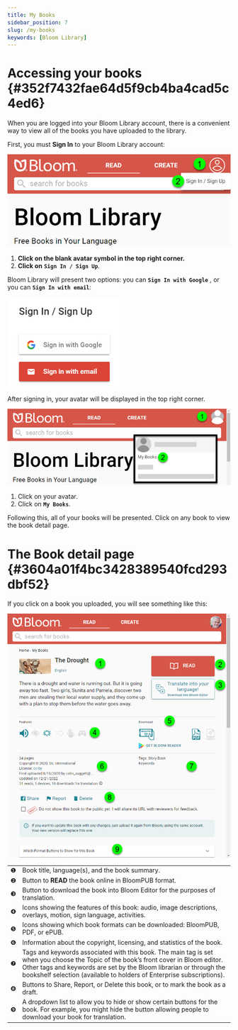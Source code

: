 ```yaml
---
title: My Books
sidebar_position: 7
slug: /my-books
keywords: [Bloom Library]
---
```




# Accessing your books {#352f7432fae64d5f9cb4ba4cad5c4ed6}


When you are logged into your Bloom Library account, there is a convenient way to view all of the books you have uploaded to the library. 


First, you must **Sign In** to your Bloom Library account:


![](./my-books.2ffa5075-d5c0-497a-aeff-2fbdc0c1a113.png)

1. **Click on the blank avatar symbol in the top right corner.**
2. **Click on** **`Sign In / Sign Up`**.

Bloom Library will present two options: you can **`Sign In with Google`** , or you can **`Sign In with email`**: 


![](./my-books.6de83e63-d7b1-4c0b-b12c-475b7f9d44d2.png)


After signing in, your avatar will be displayed in the top right corner.


![](./my-books.671876a9-ddfa-4a43-9f5d-acc7558d084b.png)

1. Click on your avatar.
2. Click on **`My Books`**.

Following this, all of your books will be presented. Click on any book to view the book detail page.


# The Book detail page {#3604a01f4bc3428389540fcd293dbf52}


 If you click on a book you uploaded, you will see something like this:


![](./my-books.842fc375-65f2-4074-ac11-1e640d5db5c6.png)


|   |                                                                                                                                                                                                                                                                                      |
| - | ------------------------------------------------------------------------------------------------------------------------------------------------------------------------------------------------------------------------------------------------------------------------------------ |
| ❶ | Book title, language(s), and the book summary.                                                                                                                                                                                                                                       |
| ❷ | Button to **READ** the book online in BloomPUB format.                                                                                                                                                                                                                               |
| ❸ | Button to download the book into Bloom Editor for the purposes of translation.                                                                                                                                                                                                       |
| ❹ | Icons showing the features of this book: audio, image descriptions, overlays, motion, sign language, activities.                                                                                                                                                                     |
| ❺ | Icons showing which book formats can be downloaded: BloomPUB, PDF, or ePUB.                                                                                                                                                                                                          |
| ❻ | Information about the copyright, licensing, and statistics of the book.                                                                                                                                                                                                              |
| ❼ | Tags and keywords associated with this book. The main tag is set when you choose the Topic of the book’s front cover in Bloom editor. Other tags and keywords are set by the Bloom librarian or through the bookshelf selection (available to holders of Enterprise subscriptions).  |
| ❽ | Buttons to Share, Report, or Delete this book, or to mark the book as a draft.                                                                                                                                                                                                       |
| ❾ | A dropdown list to allow you to hide or show certain buttons for the book. For example, you might hide the button allowing people to download your book for translation.                                                                                                             |

